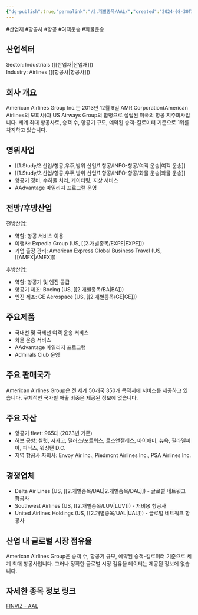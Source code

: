 ```yaml
---
{"dg-publish":true,"permalink":"/2.개별종목/AAL/","created":"2024-08-30T21:54:51.941+09:00","updated":"2025-06-03T20:05:57.318+09:00"}
---
```


#산업재 #항공사 #항공 #여객운송 #화물운송

## 산업섹터

Sector: Industrials ([[산업재\|산업재]])  
Industry: Airlines ([[항공사\|항공사]])

## 회사 개요

American Airlines Group Inc.는 2013년 12월 9일 AMR Corporation(American Airlines의 모회사)과 US Airways Group의 합병으로 설립된 미국의 항공 지주회사입니다. 세계 최대 항공사로, 승객 수, 항공기 규모, 예약된 승객-킬로미터 기준으로 1위를 차지하고 있습니다.

## 영위사업

- [[1.Study/2.산업/항공,우주,방위 산업/1.항공/INFO-항공/여객 운송\|여객 운송]]
- [[1.Study/2.산업/항공,우주,방위 산업/1.항공/INFO-항공/화물 운송\|화물 운송]]
- 항공기 정비, 수하물 처리, 케이터링, 지상 서비스
- AAdvantage 마일리지 프로그램 운영

## 전방/후방산업

전방산업:

- 역할: 항공 서비스 이용
- 여행사: Expedia Group (US, [[2.개별종목/EXPE\|EXPE]])
- 기업 출장 관리: American Express Global Business Travel (US, [[AMEX\|AMEX]])

후방산업:

- 역할: 항공기 및 엔진 공급
- 항공기 제조: Boeing (US, [[2.개별종목/BA\|BA]])
- 엔진 제조: GE Aerospace (US, [[2.개별종목/GE\|GE]])

## 주요제품

- 국내선 및 국제선 여객 운송 서비스
- 화물 운송 서비스
- AAdvantage 마일리지 프로그램
- Admirals Club 운영

## 주요 판매국가

American Airlines Group은 전 세계 50개국 350개 목적지에 서비스를 제공하고 있습니다. 구체적인 국가별 매출 비중은 제공된 정보에 없습니다.

## 주요 자산

- 항공기 fleet: 965대 (2023년 기준)
- 허브 공항: 샬럿, 시카고, 댈러스/포트워스, 로스앤젤레스, 마이애미, 뉴욕, 필라델피아, 피닉스, 워싱턴 D.C.
- 지역 항공사 자회사: Envoy Air Inc., Piedmont Airlines Inc., PSA Airlines Inc.

## 경쟁업체

- Delta Air Lines (US, [[2.개별종목/DAL\|2.개별종목/DAL]]) - 글로벌 네트워크 항공사
- Southwest Airlines (US, [[2.개별종목/LUV\|LUV]]) - 저비용 항공사
- United Airlines Holdings (US, [[2.개별종목/UAL\|UAL]]) - 글로벌 네트워크 항공사

## 산업 내 글로벌 시장 점유율

American Airlines Group은 승객 수, 항공기 규모, 예약된 승객-킬로미터 기준으로 세계 최대 항공사입니다. 그러나 정확한 글로벌 시장 점유율 데이터는 제공된 정보에 없습니다.

## 자세한 종목 정보 링크

[FINVIZ - AAL](https://finviz.com/quote.ashx?t=AAL)